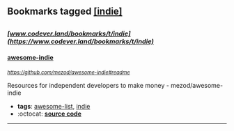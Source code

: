 ## Bookmarks tagged [[indie]](https://www.codever.land/search?q=[indie])

_<sup><sup>[www.codever.land/bookmarks/t/indie](https://www.codever.land/bookmarks/t/indie)</sup></sup>_
---
#### [awesome-indie](https://github.com/mezod/awesome-indie#readme)
_<sup>https://github.com/mezod/awesome-indie#readme</sup>_

Resources for independent developers to make money - mezod/awesome-indie
* **tags**: [awesome-list](../tagged/awesome-list.md), [indie](../tagged/indie.md)
* :octocat: **[source code](https://github.com/mezod/awesome-indie#readme)**
---
